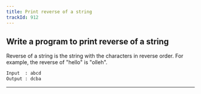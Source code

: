 ```yaml
---
title: Print reverse of a string
trackId: 912
---
```


## Write a program to print reverse of a string

Reverse of a string is the string with the characters in reverse order. For example, the reverse of "hello" is "olleh".

```txt
Input  : abcd
Output : dcba
```

---
